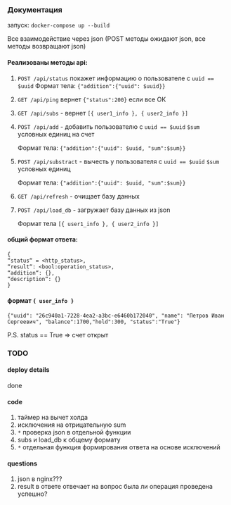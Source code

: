 ### Документация

запуск: `docker-compose up --build`

Все взаимодействие через json (POST методы ожидают json, все методы возвращают json)

#### Реализованы методы api:

1. `POST /api/status` покажет информацию о пользователе с `uuid == $uuid`
    Формат тела:
    `{"addition":{"uuid": $uuid}}`

2. `GET /api/ping` вернет `{"status":200}` если все ОК

3. `GET /api/subs` - вернет `[{ user1_info }, { user2_info }]`

4. `POST /api/add` - добавить пользователю с `uuid == $uuid` `$sum` условных единиц на счет

    Формат тела:
    `{"addition":{"uuid": $uuid, "sum":$sum}}`

5. `POST /api/substract` - вычесть у пользователя с `uuid == $uuid` `$sum` условных единиц

    Формат тела:
    `{"addition":{"uuid": $uuid, "sum":$sum}}`

6. `GET /api/refresh` - очищает базу данных

7. `POST /api/load_db` - загружает базу данных из json

    Формат тела `[{ user1_info }, { user2_info }]`

#### общий формат ответа:

```
{
“status“ = <http_status>,
“result“: <bool:operation_status>,
“addition“: {},
“description“: {}
}
```

#### формат `{ user_info }`
```
{"uuid": "26c940a1-7228-4ea2-a3bc-e6460b172040", "name": "Петров Иван Сергеевич", "balance":1700,"hold":300, "status":"True"}
```
P.S. status == True => счет открыт

### TODO
#### deploy details
done
#### code
1. таймер на вычет холда
2. исключения на отрицательную sum
3. `*` проверка json в отдельной функции
4. subs и load_db к общему формату
5. `*` отдельная функция формирования ответа на основе исключений

#### questions
1. json в nginx???
2. result в ответе отвечает на вопрос была ли операция проведена успешно?
